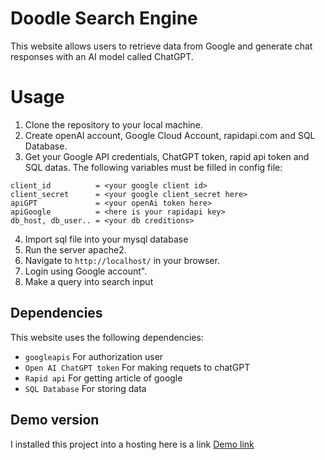 # Doodle Search Engine

This website allows users to retrieve data from Google and generate chat responses with an AI model called ChatGPT.

# Usage

1. Clone the repository to your local machine.
2. Create openAI account, Google Cloud Account, rapidapi.com and SQL Database.
3. Get your Google API credentials, ChatGPT token, rapid api token and SQL datas. The following variables must be filled in config file:

```
client_id          = <your google client id>
client_secret      = <your google client_secret here>
apiGPT             = <your openAi token here>
apiGoogle          = <here is your rapidapi key>
db_host, db_user.. = <your db creditions>
```

4. Import sql file into your mysql database
5. Run the server apache2.
6. Navigate to `http://localhost/` in your browser.
7. Login using Google account".
8. Make a query into search input

## Dependencies

This website uses the following dependencies:

- `googleapis` For authorization user
- `Open AI ChatGPT token` For making requets to chatGPT
- `Rapid api` For getting article of google
- `SQL Database` For storing data

## Demo version

I installed this project into a hosting here is a link
[Demo link](http://f0792778.xsph.ru/doodle/)